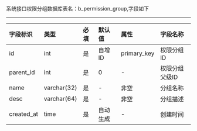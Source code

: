 系统接口权限分组数据库表名：b_permission_group,字段如下

---
| 字段标识 | 类型 | 必填  | 默认值  | 属性  | 字段名称
|:----------|:----------|:----------|:----------|:----------|:----------|
| id    | int  | 是  | 自增ID   | primary_key   | 权限分组ID   |
| parent_id  | int    | 是    | 0    | -    | 权限分组父级ID    |
| name    | varchar(32)    | 是  | -  | 非空   | 分组名称   |
| desc    | varchar(64)    | 是  | -  | 非空   | 分组描述   |
| created_at   | time | 是   | 自动生成   | -    | 创建时间    |